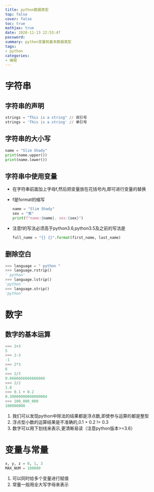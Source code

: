 ```yaml
---
title: python数据类型
top: false
cover: false
toc: true
mathjax: true
date: 2020-11-13 22:53:47
password:
summary: python变量和基本数据类型
tags:
- python
categories:
- 编程
---
```


# 字符串

## 字符串的声明

``` python
strings = "This is a string" // 双引号
strings = 'This is a string' // 单引号
```

## 字符串的大小写

``` python
name = "Slim Shady"
print(name.upper())
print(name.lower())
```

## 字符串中使用变量

* 在字符串前面加上字母f,然后把变量放在花括号内,即可进行变量的替换
* f是format的缩写

    ``` python
    name = "Slim Shady"
    sex = "男"
    print(f"name:{name}, sex:{sex}")
    ```

* 注意f的写法必须高于python3.6,python3.5及之前的写法是

    ``` python
    full_name = "{} {}".format(first_name, last_name)
    ```

## 删除空白

``` python
>>> language = " python "
>>> language.rstrip()
' python'
>>> language.lstrip()
'python '
>>> language.strip()
'python'
```

# 数字

## 数字的基本运算

``` python
>>> 2+3
5
>>> 2-3
-1
>>> 2*3
6
>>> 2/3
0.6666666666666666
>>> 2/2
1.0
>>> 0.1 + 0.2
0.30000000000000004
>>> 100_000_000
100000000
```

1. 我们可以发现python中除法的结果都是浮点数,即使参与运算的都是整型
2. 浮点型小数的运算结果是不准确的,0.1 + 0.2 != 0.3
3. 数字可以用下划线来表示,更清晰易读（注意python版本>=3.6）

# 变量与常量

``` python
x, y, z = 0, 1, 3
MAX_NUM = 100000
```

1. 可以同时给多个变量进行赋值
2. 常量一般用全大写字母来表示
